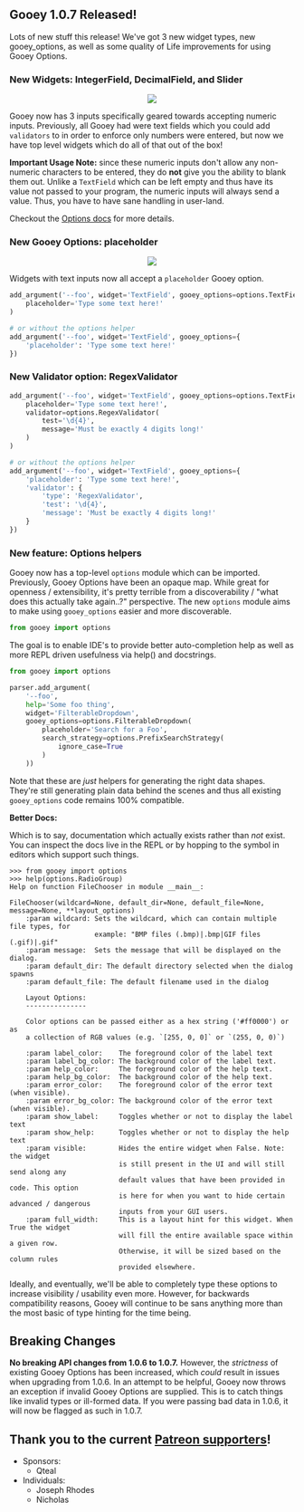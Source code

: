 ## Gooey 1.0.7 Released! 

Lots of new stuff this release! We've got 3 new widget types, new gooey_options, as well as some quality of Life improvements for using Gooey Options. 


### New Widgets: IntegerField, DecimalField, and Slider

<p align="center"><img src="https://github.com/chriskiehl/GooeyImages/raw/images/docs/releases/1.0.7/numeric-inputs.gif" ></p>


Gooey now has 3 inputs specifically geared towards accepting numeric inputs. Previously, all Gooey had were text fields which you could add `validators` to in order to enforce only numbers were entered, but now we have top level widgets which do all of that out of the box! 
  
**Important Usage Note:** since these numeric inputs don't allow any non-numeric characters to be entered, they do **not** give you the ability to blank them out. Unlike a `TextField` which can be left empty and thus have its value not passed to your program, the numeric inputs will always send a value. Thus, you have to have sane handling in user-land.   

Checkout the [Options docs](https://github.com/chriskiehl/Gooey/blob/master/docs/Gooey-Options.md) for more details. 

 
### New Gooey Options: placeholder 

<p align="center"><img src="https://github.com/chriskiehl/GooeyImages/raw/images/docs/releases/1.0.7/placeholders.gif" ></p>

Widgets with text inputs now all accept a `placeholder` Gooey option. 

```python
add_argument('--foo', widget='TextField', gooey_options=options.TextField(
    placeholder='Type some text here!'
)

# or without the options helper 
add_argument('--foo', widget='TextField', gooey_options={
    'placeholder': 'Type some text here!'
})
```


### New Validator option: RegexValidator

```python
add_argument('--foo', widget='TextField', gooey_options=options.TextField(
    placeholder='Type some text here!',
    validator=options.RegexValidator(
        test='\d{4}',
        message='Must be exactly 4 digits long!'
    )
)

# or without the options helper 
add_argument('--foo', widget='TextField', gooey_options={
    'placeholder': 'Type some text here!',
    'validator': {
        'type': 'RegexValidator',
        'test': '\d{4}',
        'message': 'Must be exactly 4 digits long!'
    }
})
```

 
### New feature: Options helpers 

Gooey now has a top-level `options` module which can be imported. Previously, Gooey Options have been an opaque map. While great for openness / extensibility, it's pretty terrible from a discoverability / "what does this actually take again..?" perspective. The new `options` module aims to make using `gooey_options` easier and more discoverable. 

```python
from gooey import options
```

The goal is to enable IDE's to provide better auto-completion help as well as more REPL driven usefulness via help() and docstrings. 

```python
from gooey import options

parser.add_argument(
    '--foo', 
    help='Some foo thing',
    widget='FilterableDropdown',
    gooey_options=options.FilterableDropdown(
        placeholder='Search for a Foo',
        search_strategy=options.PrefixSearchStrategy(
            ignore_case=True 
        )
    ))
``` 

Note that these are _just_ helpers for generating the right data shapes. They're still generating plain data behind the scenes and thus all existing `gooey_options` code remains 100% compatible. 

**Better Docs:**

Which is to say, documentation which actually exists rather than _not_ exist. You can inspect the docs live in the REPL or by hopping to the symbol in editors which support such things. 

```
>>> from gooey import options 
>>> help(options.RadioGroup) 
Help on function FileChooser in module __main__:

FileChooser(wildcard=None, default_dir=None, default_file=None, message=None, **layout_options)
    :param wildcard: Sets the wildcard, which can contain multiple file types, for 
                     example: "BMP files (.bmp)|.bmp|GIF files (.gif)|.gif"
    :param message:  Sets the message that will be displayed on the dialog.
    :param default_dir: The default directory selected when the dialog spawns 
    :param default_file: The default filename used in the dialog
    
    Layout Options:
    ---------------
    
    Color options can be passed either as a hex string ('#ff0000') or as
    a collection of RGB values (e.g. `[255, 0, 0]` or `(255, 0, 0)`)
    
    :param label_color:    The foreground color of the label text
    :param label_bg_color: The background color of the label text.
    :param help_color:     The foreground color of the help text.
    :param help_bg_color:  The background color of the help text.
    :param error_color:    The foreground color of the error text (when visible).
    :param error_bg_color: The background color of the error text (when visible).
    :param show_label:     Toggles whether or not to display the label text
    :param show_help:      Toggles whether or not to display the help text
    :param visible:        Hides the entire widget when False. Note: the widget
                           is still present in the UI and will still send along any
                           default values that have been provided in code. This option
                           is here for when you want to hide certain advanced / dangerous
                           inputs from your GUI users.
    :param full_width:     This is a layout hint for this widget. When True the widget
                           will fill the entire available space within a given row.
                           Otherwise, it will be sized based on the column rules
                           provided elsewhere. 
```

Ideally, and eventually, we'll be able to completely type these options to increase visibility / usability even more. However, for backwards compatibility reasons, Gooey will continue to be sans anything more than the most basic of type hinting for the time being.


## Breaking Changes 

**No breaking API changes from 1.0.6 to 1.0.7.** However, the _strictness_ of existing Gooey Options has been increased, which _could_ result in issues when upgrading from 1.0.6. In an attempt to be helpful, Gooey now throws an exception if invalid Gooey Options are supplied. This is to catch things like invalid types or ill-formed data. If you were passing bad data in 1.0.6, it will now be flagged as such in 1.0.7.   


## Thank you to the current [Patreon supporters](https://www.patreon.com/chriskiehl)! 

* Sponsors: 
    * Qteal
* Individuals: 
    * Joseph Rhodes
    * Nicholas 
    

    
    